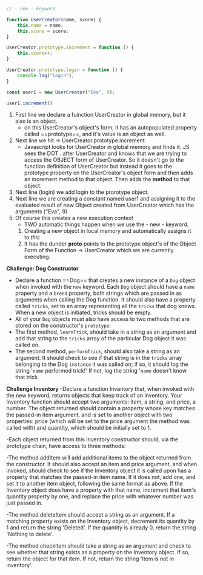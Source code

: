 ```javascript 
// - new - keyword 

function UserCreator(name, score) {
    this.name = name;
    this.score = score;
}

UserCreator.prototype.increment = function () {
    this.score++;
}

UserCreator.prototype.login = function () {
    console.log("login");
}

const user1 = new UserCreator("Eva", 9);

user1.increment()

```

1. First line we declare a fuinction UserCreator in global memory, but it also is an object.
   - on this UserCreator's object's form, it has an autopopulated property called ==prototype==, and it's value is an object as well. 
2. Next line we hit -> UserCreator.prototype.increment 
   - Javascript looks for UserCreator in global memory and finds it. JS sees the DOT . after UserCreator and knows that we are trying to access the OBJECT form of UserCreator. So it doesn't go to the function definition of UserCreator but instead it goes to the prototype property on the UserCreator's object form and then adds an increment method to that object. Then adds the **method** to that object. 
3. Next line (login) we add login to the prorotype object. 
4. Next line we are creating a constant named user1 and assigning it to the evaluated result of  new Object created from UserCreator which has the arguments ("Eva", 9)
5. Of course this creates a new execution context 
    - TWO automatic things happen when we use the - new - keyword.
    1. Creating a new object in local memory and automatically assigns it to *this*
    2. It has the dunder __proto__ points to the prototype object's of the Object Form of the Function ->  UserCreator which we are currently executing.



**Challenge: Dog Constructor**
- Declare a function ==Dog== that creates a new instance of a `Dog` object when invoked with the `new` keyword. Each `Dog` object should have a `name` property and a `breed` property, both strings which are passed in as arguments when calling the Dog function. It should also have a property called `tricks`, set to an array representing all the `tricks` that dog knows. When a new object is initiated, tricks should be empty.
- All of your `Dog` objects must also have access to two methods that are stored on the constructor's `prototype`:
- The first method, `learnTrick`, should take in a string as an argument and add that string to the `tricks` array of the particular Dog object it was called on.
- The second method, `performTrick`, should also take a string as an argument. It should check to see if that string is in the `tricks` array belonging to the Dog `instance` it was called on; if so, it should log the string '`name` performed trick!' If not, log the string '`name` doesn't know that trick.


**Challenge Inventory**
-Declare a function Inventory that, when invoked with the new keyword, returns objects that keep track of an inventory. Your Inventory function should accept two arguments: item, a string, and price, a number. The object returned should contain a property whose key matches the passed-in item argument, and is set to another object with two properties: price (which will be set to the price argument the method was called with) and quantity, which should be initially set to 1.

-Each object returned from this Inventory constructor should, via the prototype chain, have access to three methods:

-The method addItem will add additional items to the object returned from the constructor. It should also accept an item and price argument, and when invoked, should check to see if the Inventory object it is called upon has a property that matches the passed-in item name. If it does not, add one, and set it to another item object, following the same format as above. If the Inventory object does have a property with that name, increment that item's quantity property by one, and replace the price with whatever number was just passed in.

-The method deleteItem should accept a string as an argument. If a matching property exists on the Inventory object, decrement its quantity by 1 and return the string 'Deleted'. If the quantity is already 0, return the string 'Nothing to delete'.

-The method checkItem should take a string as an argument and check to see whether that string exists as a property on the Inventory object. If so, return the object for that item. If not, return the string 'Item is not in inventory'.


